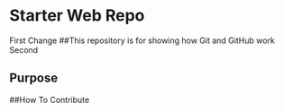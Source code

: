 # Starter Web Repo
First Change
##This repository is for showing how Git and GitHub work
Second
## Purpose

##How To Contribute
